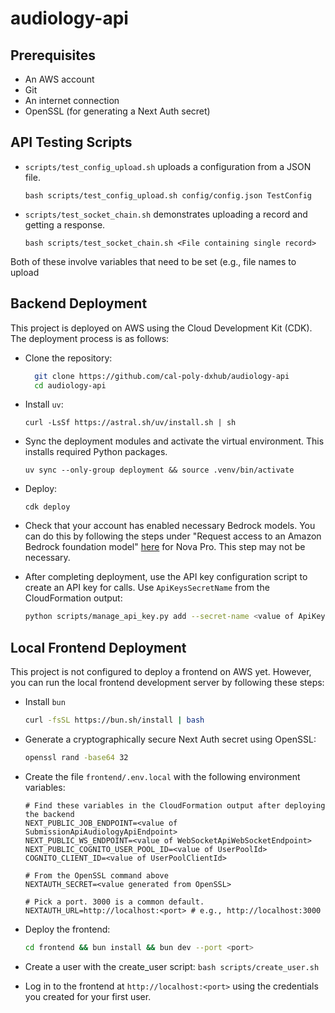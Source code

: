 # audiology-api

## Prerequisites

- An AWS account
- Git
- An internet connection
- OpenSSL (for generating a Next Auth secret)

## API Testing Scripts

- `scripts/test_config_upload.sh` uploads a configuration from a JSON file.

  ```
  bash scripts/test_config_upload.sh config/config.json TestConfig
  ```

- `scripts/test_socket_chain.sh` demonstrates uploading a record and getting a response.

  ```
  bash scripts/test_socket_chain.sh <File containing single record>
  ```

Both of these involve variables that need to be set (e.g., file names to upload 

## Backend Deployment

This project is deployed on AWS using the Cloud Development Kit (CDK). The deployment process is as follows:

- Clone the repository:

  ```bash
    git clone https://github.com/cal-poly-dxhub/audiology-api
    cd audiology-api
  ```

- Install `uv`:

  ```
  curl -LsSf https://astral.sh/uv/install.sh | sh
  ```

- Sync the deployment modules and activate the virtual environment. This installs required Python packages.

  ```
  uv sync --only-group deployment && source .venv/bin/activate
  ```

- Deploy:

  ```
  cdk deploy
  ```

- Check that your account has enabled necessary Bedrock models. You can do this by following the steps under "Request access to an Amazon Bedrock foundation model" [here](https://docs.aws.amazon.com/bedrock/latest/userguide/getting-started.html#getting-started-model-access) for Nova Pro. This step may not be necessary.

- After completing deployment, use the API key configuration script to create an API key for calls. Use `ApiKeysSecretName` from the CloudFormation output:

  ```bash
  python scripts/manage_api_key.py add --secret-name <value of ApiKeysSecretName>
  ```

## Local Frontend Deployment

This project is not configured to deploy a frontend on AWS yet. However, you can run the local frontend development server by following these steps:

- Install `bun`

  ```bash
  curl -fsSL https://bun.sh/install | bash
  ```

- Generate a cryptographically secure Next Auth secret using OpenSSL:

  ```bash
  openssl rand -base64 32
  ```

- Create the file `frontend/.env.local` with the following environment variables:

  ```env
  # Find these variables in the CloudFormation output after deploying the backend
  NEXT_PUBLIC_JOB_ENDPOINT=<value of SubmissionApiAudiologyApiEndpoint>
  NEXT_PUBLIC_WS_ENDPOINT=<value of WebSocketApiWebSocketEndpoint>
  NEXT_PUBLIC_COGNITO_USER_POOL_ID=<value of UserPoolId>
  COGNITO_CLIENT_ID=<value of UserPoolClientId>

  # From the OpenSSL command above
  NEXTAUTH_SECRET=<value generated from OpenSSL>

  # Pick a port. 3000 is a common default.
  NEXTAUTH_URL=http://localhost:<port> # e.g., http://localhost:3000
  ```

- Deploy the frontend:

  ```bash
  cd frontend && bun install && bun dev --port <port>
  ```

- Create a user with the create_user script: `bash scripts/create_user.sh`

- Log in to the frontend at `http://localhost:<port>` using the credentials you created for your first user.
